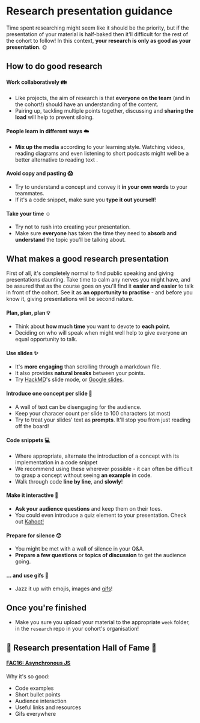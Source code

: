 # Research presentation guidance

Time spent researching might seem like it should be the priority, but if the presentation of your material is half-baked then it'll difficult for the rest of the cohort to follow! In this context, **your research is only as good as your presentation**. :sun_with_face:

## How to do good research

#### Work collaboratively :family:

- Like projects, the aim of research is that **everyone on the team** (and in the cohort!) should have an understanding of the content.
- Pairing up, tackling multiple points together, discussing and **sharing the load** will help to prevent siloing.

#### People learn in different ways :cloud:

- **Mix up the media** according to your learning style. Watching videos, reading diagrams and even listening to short podcasts might well be a better alternative to reading text .

#### Avoid copy and pasting :scream:

- Try to understand a concept and convey it **in your own words** to your teammates.
- If it's a code snippet, make sure you **type it out yourself**!

#### Take your time :relaxed:

- Try not to rush into creating your presentation.
- Make sure **everyone** has taken the time they need to **absorb and understand** the topic you'll be talking about.

## What makes a good research presentation

First of all, it's completely normal to find public speaking and giving presentations daunting. Take time to calm any nerves you might have, and be assured that as the course goes on you'll find it **easier and easier** to talk in front of the cohort. See it as **an opportunity to practise** - and before you know it, giving presentations will be second nature.

#### Plan, plan, plan :bulb:

- Think about **how much time** you want to devote to **each point**.
- Deciding on who will speak when might well help to give everyone an equal opportunity to talk.

#### Use slides :sparkles:

- It's **more engaging** than scrolling through a markdown file.
- It also provides **natural breaks** between your points.
- Try [HackMD](https://hackmd.io)'s slide mode, or [Google slides](https://www.google.co.uk/slides/about/).

#### Introduce one concept per slide :bullettrain_side:

- A wall of text can be disengaging for the audience.
- Keep your characer count per slide to 100 characters (at most)
- Try to treat your slides' text as **prompts**. It'll stop you from just reading off the board!

#### Code snippets :computer:

- Where appropriate, alternate the introduction of a concept with its implementation in a code snippet
- We recommend using these wherever possible - it can often be difficult to grasp a concept without seeing **an example** in code.
- Walk through code **line by line**, and **slowly**!

#### Make it interactive :dizzy:

- **Ask your audience questions** and keep them on their toes.
- You could even introduce a quiz element to your presentation. Check out [Kahoot!](https://kahoot.com)

#### Prepare for silence :hushed:

- You might be met with a wall of silence in your Q&A.
- **Prepare a few questions** or **topics of discussion** to get the audience going.

#### ... and use gifs :tada:

- Jazz it up with emojis, images and [gifs](https://giphy.com)!

## Once you're finished

- Make you sure you upload your material to the appropriate `week` folder, in the `research` repo in your cohort's organisation!

## :crown: Research presentation Hall of Fame :crown:

#### [FAC16: Asynchronous JS](https://github.com/FAC-Sixteen/research/blob/master/week2/Asynchronous%20JS.md)

Why it's so good:

- Code examples
- Short bullet points
- Audience interaction
- Useful links and resources
- Gifs everywhere
